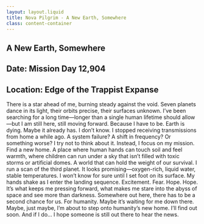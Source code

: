 ```yaml
---
layout: layout.liquid
title: Nova Pilgrim - A New Earth, Somewhere
class: content-container
---
```


## A New Earth, Somewhere
## Date: Mission Day 12,904
## Location: Edge of the Trappist Expanse

There is a star ahead of me, burning steady against the void. Seven planets dance in its light, their orbits precise, their surfaces unknown. I’ve been searching for a long time—longer than a single human lifetime should allow—but I am still here, still moving forward. Because I have to be.
Earth is dying. Maybe it already has. I don’t know. I stopped receiving transmissions from home a while ago. A system failure? A shift in frequency? Or something worse?
I try not to think about it.
Instead, I focus on my mission.
Find a new home. A place where human hands can touch soil and feel warmth, where children can run under a sky that isn’t filled with toxic storms or artificial domes. A world that can hold the weight of our survival.
I run a scan of the third planet. It looks promising—oxygen-rich, liquid water, stable temperatures. I won’t know for sure until I set foot on its surface. My hands shake as I enter the landing sequence. Excitement. Fear. Hope.
Hope.
It’s what keeps me pressing forward, what makes me stare into the abyss of space and see more than darkness. Somewhere out here, there has to be a second chance for us. For humanity.
Maybe it’s waiting for me down there.
Maybe, just maybe, I’m about to step onto humanity’s new home.
I’ll find out soon.
And if I do… I hope someone is still out there to hear the news.

<!-- Prompt: Create a blog post written from the perspective of a lone human interstellar explorer, who is hopeful they will find another place for humans to settle – ChatGPT 4o model used>